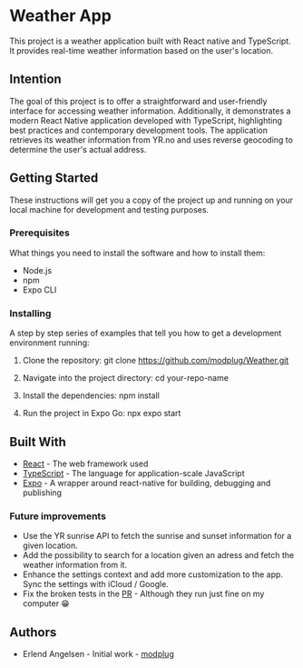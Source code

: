# Weather App

This project is a weather application built with React native and TypeScript. It provides real-time weather information based on the user's location.

## Intention

The goal of this project is to offer a straightforward and user-friendly interface for accessing weather information. Additionally, it demonstrates a modern React Native application developed with TypeScript, highlighting best practices and contemporary development tools. The application retrieves its weather information from YR.no and uses reverse geocoding to determine the user's actual address.

## Getting Started

These instructions will get you a copy of the project up and running on your local machine for development and testing purposes.

### Prerequisites

What things you need to install the software and how to install them:

- Node.js
- npm
- Expo CLI

### Installing

A step by step series of examples that tell you how to get a development environment running:

1. Clone the repository:
   git clone https://github.com/modplug/Weather.git

2. Navigate into the project directory:
   cd your-repo-name

3. Install the dependencies:
   npm install

4. Run the project in Expo Go:
   npx expo start

## Built With

- [React](https://reactjs.org/) - The web framework used
- [TypeScript](https://www.typescriptlang.org/) - The language for application-scale JavaScript
- [Expo](https://expo.dev/) - A wrapper around react-native for building, debugging and publishing

### Future improvements
- Use the YR sunrise API to fetch the sunrise and sunset information for a given location.
- Add the possibility to search for a location given an adress and fetch the weather information from it.
- Enhance the settings context and add more customization to the app. Sync the settings with iCloud / Google.
- Fix the broken tests in the [PR](https://github.com/modplug/Weather/pull/2) - Although they run just fine on my computer 😁

## Authors

- Erlend Angelsen - Initial work - [modplug](https://github.com/modplug)
